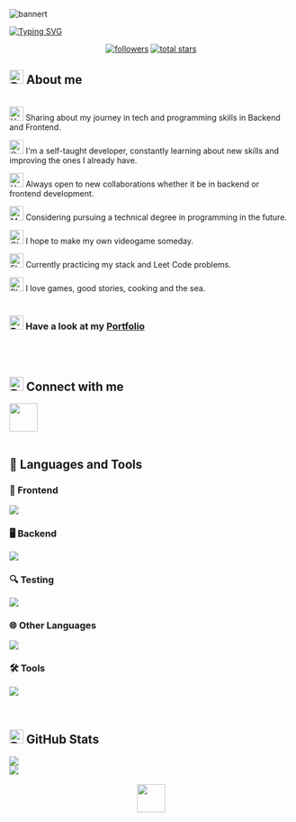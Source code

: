![bannert](https://github.com/jigcolapaolo/jigcolapaolo/assets/145474462/957eb932-3613-4a5b-a95b-60cf22edbcf8)

[![Typing SVG](https://readme-typing-svg.demolab.com?font=DotGothic16&size=50&duration=3000&pause=2000&color=1670FF&center=true&vCenter=true&random=false&width=1050&height=60&lines=Hi!+I'm+Juan;Full+Stack+Developer)](https://git.io/typing-svg)

<p align="center">
    <a href="https://github.com/jigcolapaolo?tab=followers">
    <img alt="followers" title="Follow me on Github" src="https://custom-icon-badges.demolab.com/github/followers/jigcolapaolo?color=1dc2ae&labelColor=1aae9c&style=for-the-badge&logo=person-add&label=Follow&logoColor=white"/></a>
  <a href="https://github.com/jigcolapaolo?tab=repositories&sort=stargazers">
    <img alt="total stars" title="Total stars on GitHub" src="https://custom-icon-badges.demolab.com/github/stars/jigcolapaolo?color=f6b26b&style=for-the-badge&labelColor=e69138&logo=star"/></a>
</p>

## <img src="https://raw.githubusercontent.com/Tarikul-Islam-Anik/Animated-Fluent-Emojis/master/Emojis/Travel%20and%20places/Rocket.png" alt="Rocket" width="25" height="25" /> About me

</br><img src="https://raw.githubusercontent.com/Tarikul-Islam-Anik/Animated-Fluent-Emojis/master/Emojis/Food/Hot%20Beverage.png" alt="Hot Beverage" width="25" height="25" /> Sharing about my journey in tech and programming skills in Backend and Frontend.</br>

<img src="https://raw.githubusercontent.com/Tarikul-Islam-Anik/Animated-Fluent-Emojis/master/Emojis/Objects/Open%20Book.png" alt="Open Book" width="25" height="25" /> I'm a self-taught developer, constantly learning about new skills and improving the ones I already have.</br>

<img src="https://raw.githubusercontent.com/Tarikul-Islam-Anik/Animated-Fluent-Emojis/master/Emojis/Hand%20gestures/Handshake.png" alt="Handshake" width="25" height="25" /> Always open to new collaborations whether it be in backend or frontend development.</br>

<img src="https://raw.githubusercontent.com/Tarikul-Islam-Anik/Animated-Fluent-Emojis/master/Emojis/People/Man%20Student.png" alt="Man Student" width="25" height="25" /> Considering pursuing a technical degree in programming in the future.</br>

<img src="https://raw.githubusercontent.com/Tarikul-Islam-Anik/Animated-Fluent-Emojis/master/Emojis/Travel%20and%20places/Glowing%20Star.png" alt="Glowing Star" width="25" height="25" /> I hope to make my own videogame someday.

<img src="https://raw.githubusercontent.com/Tarikul-Islam-Anik/Animated-Fluent-Emojis/master/Emojis/Hand%20gestures/Flexed%20Biceps.png" alt="Flexed Biceps" width="25" height="25" /> Currently practicing my stack and Leet Code problems.</br>

<img src="https://raw.githubusercontent.com/Tarikul-Islam-Anik/Animated-Fluent-Emojis/master/Emojis/Smilies/Blue%20Heart.png" alt="Blue Heart" width="25" height="25" /> I love games, good stories, cooking and the sea.</br></br>


### <img src="https://raw.githubusercontent.com/Tarikul-Islam-Anik/Animated-Fluent-Emojis/master/Emojis/Hand%20gestures/Backhand%20Index%20Pointing%20Right.png" alt="Backhand Index Pointing Right" width="25" height="25" /> Have a look at my [Portfolio](http://juancolapaolo-portfolio.netlify.app/)
</br></br>


## <img src="https://raw.githubusercontent.com/Tarikul-Islam-Anik/Animated-Fluent-Emojis/master/Emojis/Hand%20gestures/Raising%20Hands.png" alt="Raising Hands" width="25" height="25" /> Connect with me
<a href="https://linkedin.com/in/juan-ignacio-colapaolo">
  <img src="https://skillicons.dev/icons?i=linkedin" width="50" height="50">
</a></br></br>


## 🔧 Languages and Tools

### 🎨 Frontend
<p>
  <a href="https://go-skill-icons.vercel.app/">
    <img src="https://go-skill-icons.vercel.app/api/icons?i=html,css,sass,tailwind,js,ts,react,vite,nextjs,astro,remix&perline=4" />
  </a>
</p>

### 🖥️ Backend
<p>
  <a href="https://go-skill-icons.vercel.app/">
    <img src="https://go-skill-icons.vercel.app/api/icons?i=cs,dotnet,nodejs,sqlserver,mysql,postgres&perline=3" />
  </a>
</p>

### 🔍 Testing
<p>
  <a href="https://go-skill-icons.vercel.app/">
    <img src="https://go-skill-icons.vercel.app/api/icons?i=jest,playwright,vitest" />
  </a>
</p>

### 🌐 Other Languages
<p>
  <a href="https://go-skill-icons.vercel.app/">
    <img src="https://go-skill-icons.vercel.app/api/icons?i=cpp,py" />
  </a>
</p>

### 🛠️ Tools
<p>
  <a href="https://go-skill-icons.vercel.app/">
    <img src="https://go-skill-icons.vercel.app/api/icons?i=git,docker,figma,swagger,postman,firebase,heroku,netlify,vercel,visualstudio,vscode" />
  </a>
</p>

<br>

## <img src="https://raw.githubusercontent.com/Tarikul-Islam-Anik/Animated-Fluent-Emojis/master/Emojis/Objects/Bar%20Chart.png" alt="Bar Chart" width="25" height="25" /> GitHub Stats


<div>
  <img src="https://github-readme-stats.vercel.app/api/top-langs/?username=jigcolapaolo&theme=react&hide_border=true&include_all_commits=false&count_private=false&layout=compact"></br>
  <img src="https://streak-stats.demolab.com?user=jigcolapaolo&theme=react&fire=FF901D">
</div>


</br>
<div align="center">
  <img src="https://user-images.githubusercontent.com/74038190/212284087-bbe7e430-757e-4901-90bf-4cd2ce3e1852.gif" width="50" height="50"
</div>
